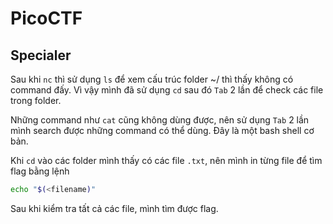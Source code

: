 # PicoCTF

## Specialer

Sau khi `nc` thì sử dụng `ls` để xem cấu trúc folder ~/ thì thấy không có command đấy. Vì vậy mình đã sử dụng `cd` sau đó `Tab` 2 lần để check các file trong folder.

Những command như `cat` cũng không dùng được, nên sử dụng `Tab` 2 lần mình search được những command có thể dùng. Đây là một bash shell cơ bản.

Khi `cd` vào các folder mình thấy có các file `.txt`, nên mình in từng file để tìm flag bằng lệnh

```bash
echo "$(<filename)"
```

Sau khi kiểm tra tất cả các file, mình tìm được flag.

